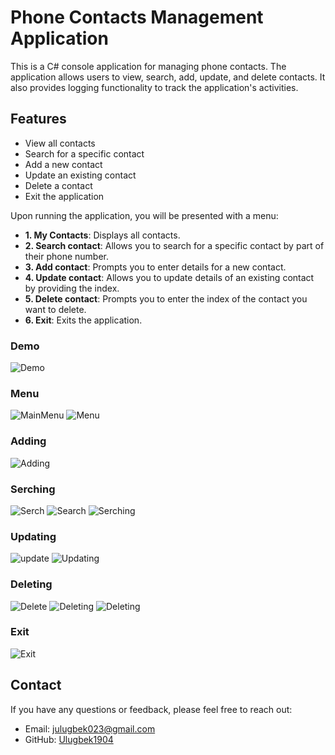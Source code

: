 # Phone Contacts Management Application

This is a C# console application for managing phone contacts. The application allows users to view, search, add, update, and delete contacts. It also provides logging functionality to track the application's activities.

## Features

- View all contacts
- Search for a specific contact
- Add a new contact
- Update an existing contact
- Delete a contact
- Exit the application

Upon running the application, you will be presented with a menu:


- **1. My Contacts**: Displays all contacts.
- **2. Search contact**: Allows you to search for a specific contact by part of their phone number.
- **3. Add contact**: Prompts you to enter details for a new contact.
- **4. Update contact**: Allows you to update details of an existing contact by providing the index.
- **5. Delete contact**: Prompts you to enter the index of the contact you want to delete.
- **6. Exit**: Exits the application.

### Demo
![Demo](https://github.com/Ulugbek1904/PhoneContacts/blob/master/PhoneContacts/Pictures/Demo1.gif?raw=true)

### Menu
![MainMenu](https://github.com/Ulugbek1904/PhoneContacts/blob/master/PhoneContacts/Pictures/MainMenu.png?raw=true)
![Menu](https://github.com/Ulugbek1904/PhoneContacts/blob/master/PhoneContacts/Pictures/Menu.png)

### Adding
![Adding](https://github.com/Ulugbek1904/PhoneContacts/blob/master/PhoneContacts/Pictures/Add.png)

### Serching
![Serch](https://github.com/Ulugbek1904/PhoneContacts/blob/master/PhoneContacts/Pictures/search1.png?raw=true)
![Search](https://github.com/Ulugbek1904/PhoneContacts/blob/master/PhoneContacts/Pictures/Search2.png?raw=true)
![Serching](https://github.com/Ulugbek1904/PhoneContacts/blob/master/PhoneContacts/Pictures/Search.png)

### Updating
![update](https://github.com/Ulugbek1904/PhoneContacts/blob/master/PhoneContacts/Pictures/edit1.png?raw=true)
![Updating](https://github.com/Ulugbek1904/PhoneContacts/blob/master/PhoneContacts/Pictures/Update.png)

### Deleting
![Delete](https://github.com/Ulugbek1904/PhoneContacts/blob/master/PhoneContacts/Pictures/Delete2.png?raw=true)
![Deleting](https://github.com/Ulugbek1904/PhoneContacts/blob/master/PhoneContacts/Pictures/delete.png)
![Deleting](https://github.com/Ulugbek1904/PhoneContacts/blob/master/PhoneContacts/Pictures/Delete2.png)

### Exit
![Exit](https://github.com/Ulugbek1904/PhoneContacts/blob/master/PhoneContacts/Pictures/Exit.png)

## Contact

If you have any questions or feedback, please feel free to reach out:

- Email: julugbek023@gmail.com
- GitHub: [Ulugbek1904](https://github.com/Ulugbek1904)
